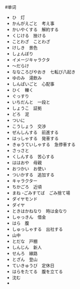 #单词


- ひ　灯
- かんがえごと　考え事
- かいやくする　解約する
- くじける　挫ける
- ことわざ　ことわざ
- けしき　景色
- しょんぼり　
- イメージキャラクタ
- ～だらけ
- ななころびやおき　七転び八起き
- ゆのみ　湯飲み
- しんぱいごと　心配事
- ひく　轢く
- ぐっすり
- いちだんと　一段と
- しょうこ　証拠
- どろ　泥
- ついに
- こうしょう　交渉
- ぜんしんする　前進する
- はっしゃする　発車する
- きゅうていしゃする　急停車する
- さっさと
- くしんする　苦心する
- ははおや　母親
- おつかい　お使い
- ついかする　追加する
- キャラクター
- ちかごろ　近頃
- まね
-ごみすてば　ごみ捨て場
- ダイヤモンド
- ダイヤ
- ときはかねなり　時は金なり
- しゃっきん　借金
- はら　腹
- しゅっしゃする　出社する
- 山中　
- とだな　戸棚
- しんじん　新人
- せんろ　線路
- とざん　登山
- ていきゅうび　定休日
- はらをたてる　腹を立てる
- 沈む
- 